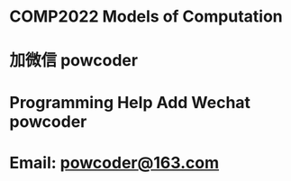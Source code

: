 # COMP2022 Models of Computation 
# 加微信 powcoder

# Programming Help Add Wechat powcoder

# Email: powcoder@163.com

